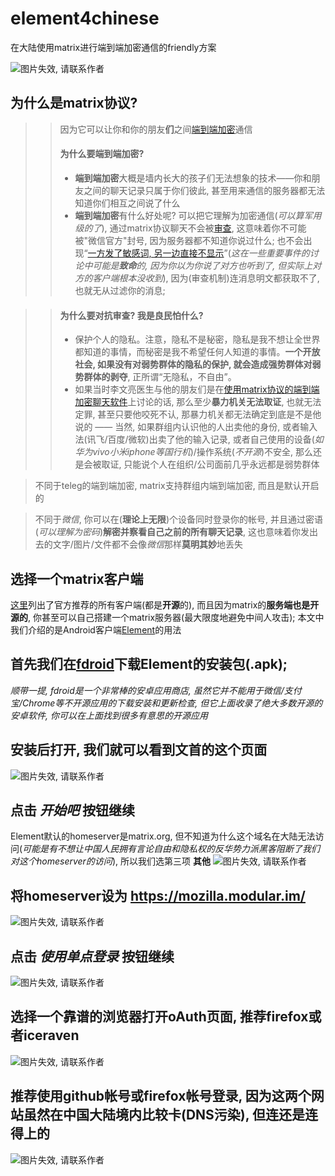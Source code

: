 # element4chinese
在大陆使用matrix进行端到端加密通信的friendly方案


![图片失效, 请联系作者](https://github.com/truthOnChina/images/raw/master/Screenshot_20210716-184534_Trebuchet.png "Philadelphia's Magic Gardens")


## 为什么是matrix协议?
>> 因为它可以让你和你的朋友**们**之间[端到端加密](https://zh.wikipedia.org/wiki/%E7%AB%AF%E5%88%B0%E7%AB%AF%E5%8A%A0%E5%AF%86)通信
>> #### 为什么要**端到端加密**?
>> - **端到端加密**大概是墙内长大的孩子们无法想象的技术——你和朋友之间的聊天记录只属于你们彼此, 甚至用来通信的服务器都无法知道你们相互之间说了什么
>> - **端到端加密**有什么好处呢? 可以把它理解为加密通信(*可以算军用级的了*), 通过matrix协议聊天不会被[审查](https://citizenlab.ca/2020/05/%e5%be%ae%e4%bf%a1%e7%9b%91%e6%8e%a7%e8%af%a0%e9%87%8a/ "多伦多大学的研究"), 这意味着你不可能被"微信官方"封号, 因为服务器都不知道你说过什么; 也不会出现“[一方发了敏感词, 另一边直接不显示](https://citizenlab.ca/2020/05/%e5%be%ae%e4%bf%a1%e7%9b%91%e6%8e%a7%e8%af%a0%e9%87%8a/ "多伦多大学的研究")”(*这在一些重要事件的讨论中可能是**致命**的, 因为你以为你说了对方也听到了, 但实际上对方的客户端根本没收到*), 因为(审查机制)连消息明文都获取不了, 也就无从过滤你的消息;

>> #### 为什么要对抗审查? 我是良民怕什么?
>> - 保护个人的隐私。注意，隐私不是秘密，隐私是我不想让全世界都知道的事情，而秘密是我不希望任何人知道的事情。**一个开放社会, 如果没有对弱势群体的隐私的保护, 就会造成强势群体对弱势群体的剥夺**, 正所谓“无隐私，不自由”。
>> - 如果当时李文亮医生与他的朋友们是在[使用matrix协议的端到端加密聊天软件](https://matrix.org/clients/ "最常用的客户端叫element")上讨论的话, 那么至少**暴力机关无法取证**, 也就无法定罪, 甚至只要他咬死不认, 那暴力机关都无法确定到底是不是他说的 —— 当然, 如果群组内认识他的人出卖他的身份, 或者输入法(讯飞/百度/微软)出卖了他的输入记录, 或者自己使用的设备(*如华为vivo小米iphone等国行机*)/操作系统(*不开源*)不安全, 那么还是会被取证, 只能说个人在组织/公司面前几乎永远都是弱势群体

> 不同于teleg的端到端加密, matrix支持群组内端到端加密, 而且是默认开启的

> 不同于*微信*, 你可以在(**理论上无限**)个设备同时登录你的帐号, 并且通过密语(*可以理解为密码*)**解密并察看自己之前的所有聊天记录**, 这也意味着你发出去的文字/图片/文件都不会像*微信*那样**莫明其妙**地丢失


## 选择一个matrix客户端

[这里](https://matrix.org/clients/ "最常用的客户端叫element")列出了官方推荐的所有客户端(都是**开源**的), 而且因为matrix的**服务端也是开源的**, 你甚至可以自己搭建一个matrix服务器(最大限度地避免中间人攻击); 本文中我们介绍的是Android客户端[Element](https://element.io "这也是目前支持者最多的客户端, 同时还有web网页版/ windows版/ MacOS版/ Linux版")的用法


## 首先我们在[fdroid](https://f-droid.org/repository/browse/?fdid=im.vector.app)下载Element的安装包(.apk);

*顺带一提, fdroid是一个非常棒的安卓应用商店, 虽然它并不能用于微信/支付宝/Chrome等不开源应用的下载安装和更新检查, 但它上面收录了绝大多数开源的安卓软件, 你可以在上面找到很多有意思的开源应用*


## 安装后打开, 我们就可以看到文首的这个页面

![图片失效, 请联系作者](https://github.com/truthOnChina/images/raw/master/Screenshot_20210716-184534_Trebuchet.png "Philadelphia's Magic Gardens")


## 点击 *开始吧* 按钮继续

Element默认的homeserver是matrix.org, 但不知道为什么这个域名在大陆无法访问(*可能是有不想让中国人民拥有言论自由和隐私权的反华势力派黑客阻断了我们对这个homeserver的访问*), 所以我们选第三项 **其他**
![图片失效, 请联系作者](https://github.com/truthOnChina/images/raw/master/Screenshot_20210716-184617_Element.png "Philadelphia's Magic Gardens")


## 将homeserver设为 **https://mozilla.modular.im/**
![图片失效, 请联系作者](https://github.com/truthOnChina/images/raw/master/Screenshot_20210716-184627_Trebuchet.png "Philadelphia's Magic Gardens")


## 点击 *使用单点登录* 按钮继续

![图片失效, 请联系作者](https://github.com/truthOnChina/images/raw/master/Screenshot_20210716-184640_Trebuchet.png "Philadelphia's Magic Gardens")


## 选择一个靠谱的浏览器打开oAuth页面, 推荐firefox或者iceraven

![图片失效, 请联系作者](https://github.com/truthOnChina/images/raw/master/Screenshot_20210716-184649_Android_system.png "Philadelphia's Magic Gardens")



## 推荐使用github帐号或firefox帐号登录, 因为这两个网站虽然在中国大陆境内比较卡(DNS污染), 但连还是连得上的

![图片失效, 请联系作者](https://github.com/truthOnChina/images/raw/master/Screenshot_20210716-184717_Firefox.png "Philadelphia's Magic Gardens")











